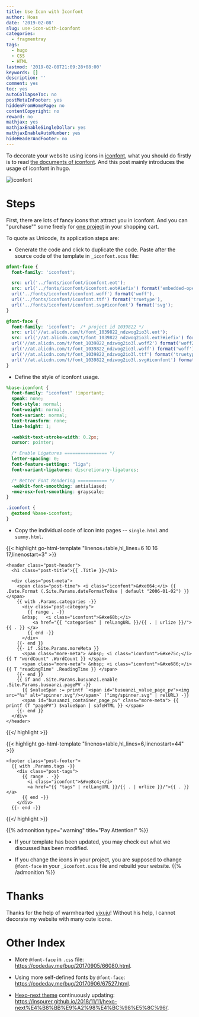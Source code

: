 ```yaml
---
title: Use Icon with Iconfont
author: Hoas
date: '2019-02-08'
slug: use-icon-with-iconfont
categories:
  - fragmentray
tags:
  - hugo
  - CSS
  - HTML
lastmod: '2019-02-08T21:09:28+08:00'
keywords: []
description: ''
comment: yes
toc: yes
autoCollapseToc: no
postMetaInFooter: yes
hiddenFromHomePage: no
contentCopyright: no
reward: no
mathjax: yes
mathjaxEnableSingleDollar: yes
mathjaxEnableAutoNumber: yes
hideHeaderAndFooter: no
---
```


  To decorate your website using icons in [iconfont](https://www.iconfont.cn/), what you should do firstly is to read [the documents of iconfont](https://www.iconfont.cn/help/detail?spm=a313x.7781069.1998910419.15&helptype=code). And this post mainly introduces the usage of iconfont in hugo.

![iconfont](https://themebetter.com/uploads/2018/01/iconfont-0.jpg)
<!--more-->

# Steps

  First, there are lots of fancy icons that attract you in iconfont. And you can "purchase"" some freely for [one project](https://www.iconfont.cn/manage/index?manage_type=myprojects&projectId=1039822) in your shopping cart.
  
  To quote as Unicode, its application steps are:

  - Generate the code and click to duplicate the code. Paste after the source code of the template in `_iconfont.scss` file:

```scss
@font-face {
  font-family: 'iconfont';

  src: url('../fonts/iconfont/iconfont.eot');
  src: url('../fonts/iconfont/iconfont.eot#iefix') format('embedded-opentype'), // not '?#iefix', because webpack will add '?hash=[hash]'
  url('../fonts/iconfont/iconfont.woff') format('woff'),
  url('../fonts/iconfont/iconfont.ttf') format('truetype'),
  url('../fonts/iconfont/iconfont.svg#iconfont') format('svg');
}

@font-face {
  font-family: 'iconfont';  /* project id 1039822 */
  src: url('//at.alicdn.com/t/font_1039822_ndzwog2io3l.eot');
  src: url('//at.alicdn.com/t/font_1039822_ndzwog2io3l.eot?#iefix') format('embedded-opentype'),
  url('//at.alicdn.com/t/font_1039822_ndzwog2io3l.woff2') format('woff2'),
  url('//at.alicdn.com/t/font_1039822_ndzwog2io3l.woff') format('woff'),
  url('//at.alicdn.com/t/font_1039822_ndzwog2io3l.ttf') format('truetype'),
  url('//at.alicdn.com/t/font_1039822_ndzwog2io3l.svg#iconfont') format('svg');
}
```

  - Define the style of iconfont usage.
  
```scss
%base-iconfont {
  font-family: "iconfont" !important;
  speak: none;
  font-style: normal;
  font-weight: normal;
  font-variant: normal;
  text-transform: none;
  line-height: 1;

  -webkit-text-stroke-width: 0.2px;
  cursor: pointer;

  /* Enable Ligatures ================ */
  letter-spacing: 0;
  font-feature-settings: "liga";
  font-variant-ligatures: discretionary-ligatures;

  /* Better Font Rendering =========== */
  -webkit-font-smoothing: antialiased;
  -moz-osx-font-smoothing: grayscale;
}

.iconfont {
  @extend %base-iconfont;
}
```

  - Copy the individual code of icon into pages -- `single.html` and `summy.html`.

{{< highlight go-html-template "linenos=table,hl_lines=6 10 16 17,linenostart=3" >}}
<!--header in single.html-->
    <header class="post-header">
      <h1 class="post-title">{{ .Title }}</h1>

      <div class="post-meta">
        <span class="post-time"> <i class="iconfont">&#xe664;</i> {{ .Date.Format (.Site.Params.dateFormatToUse | default "2006-01-02") }} </span>
        {{ with .Params.categories -}}
          <div class="post-category">
            {{ range . -}}
          &nbsp;   <i class="iconfont">&#xe68b;</i>
              <a href="{{ "categories" | relLangURL }}/{{ . | urlize }}/"> {{ . }} </a>
            {{ end -}}
          </div>
        {{- end }}
        {{- if .Site.Params.moreMeta }}
          <span class="more-meta"> &nbsp; <i class="iconfont">&#xe75c;</i> {{ T "wordCount" .WordCount }} </span>
          <span class="more-meta"> &nbsp; <i class="iconfont">&#xe686;</i> {{ T "readingTime" .ReadingTime }} </span>
        {{- end }}
        {{ if and .Site.Params.busuanzi.enable .Site.Params.busuanzi.pagePV -}}
          {{ $valueSpan := printf `<span id="busuanzi_value_page_pv"><img src="%s" alt="spinner.svg"/></span>` ("img/spinner.svg" | relURL) -}}
          <span id="busuanzi_container_page_pv" class="more-meta"> {{ printf (T "pagePV") $valueSpan | safeHTML }} </span>
        {{- end }}
      </div>
    </header>
{{</ highlight >}}

{{< highlight go-html-template "linenos=table,hl_lines=6,linenostart=44" >}}
<!--footer in single.html-->
    <footer class="post-footer">
      {{ with .Params.tags -}}
        <div class="post-tags">
          {{ range . -}}
            <i class="iconfont">&#xe8c4;</i>
            <a href="{{ "tags" | relLangURL }}/{{ . | urlize }}/">{{ . }}</a>
          {{ end -}}
        </div>
      {{- end -}}
{{</ highlight >}}

{{% admonition type="warning" title="Pay Attention!" %}}
* If your template has been updated, you may check out what we discussed has been modified.

* If you change the icons in your project, you are supposed to change `@font-face` in your `_iconfont.scss` file and rebuild your website.
{{% /admonition %}}

# Thanks

  Thanks for the help of warmhearted [yixuju](https://www.yixuju.cn/)! Without his help, I cannot decorate my website with many cute icons.
  
# Other Index

- More `@font-face` in `.css` file: https://codeday.me/bug/20170905/66080.html.

- Using more self-defined fonts by `@font-face`: https://codeday.me/bug/20170906/67527.html.  

- [Hexo-next theme](https://github.com/iissnan/hexo-theme-next) continuously updating: https://inspurer.github.io/2018/11/11/hexo-next%E4%B8%BB%E9%A2%98%E4%BC%98%E5%8C%96/.